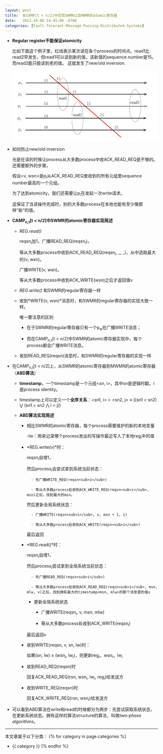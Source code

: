 ```yaml
---
layout: post
title:  在CAMP[t < n/2]中实现SWMR以及MWMR的atomic寄存器
date:   2023-10-06 14:45:00 -0700
categories: [Fault-Tolerant-Message-Passing-Distributed-Systems]
---
```


- **Regular register不能保证atomicity**

    比如下面这个例子里，红线表示某次读在各个process的时间点。read1比read2早发生，但read1可以读到新的值，该新值的sequence number是15。而read2能只能读到老的值。
    这就发生了new/old inversion.

    ![例子](/assets/images/regularity_not_atomicity.png)

- 如何防止new/old inversion

    光是在读的时候让process从大多数process中收ACK_READ_REQ是不够的。还需要额外的步骤。

    假设<v, wsn>是p<sub>i</sub>从ACK_READ_REQ里收到的所有元组里sequence number最高的一个元组。
    
    为了达到atomicity，我们还需要让p<sub>i</sub>在发起一次write请求。

    这保证了当读操作完成时，别的大多数process在本地也能有至少像那样“新”的值。

- **CAMP<sub>n,t</sub>[t &lt; n/2]中SWMR的atomic寄存器实现简述**

    - *REG.read()*

        reqsn<sub>i</sub>加1，广播READ_REQ(reqsn<sub>i</sub>)。

        等从大多数process中收到ACK_READ_REQ(reqsn<sub>i</sub>, _, _)，从中选取最大的(v, wsn)。

        广播WRITE(v, wsn)。

        等从大多数process中收到ACK_WRITE(wsn)之后才返回值v

    - *REG.write()* 和SWMR的regular寄存器一样

    - 收到*WRITE(v, wsn)*消息时，和SWMR的regular寄存器的实现大致一样。
    
        唯一要注意的区别
        
        - 在于SWMR的regular寄存器只有一个p<sub>w</sub>在广播WRITE消息；
        
        - 而在CAMP<sub>n,t</sub>[t &lt; n/2]中SWMR的atomic寄存器实现中，每个process都会广播WRITE消息。

    - 收到READ_REQ(reqsn)消息时，和SWMR的regular寄存器的实现一样


- 在CAMP<sub>n,t</sub>[t &lt; n/2]上，从SWMR的atomic寄存器到MWMR的atomic寄存器 （**ABD算法**）

    - **timestamp**，一个timestamp是一个元组<sn, i>，其中sn是逻辑时戳，i是process identity。

    - timestamp上可以定义一个**全序关系**：<sn1, i> &lt; <sn2, j> &equiv; ((sn1 &lt; sn2) &#x22C1; (sn1 = sn2 &#x22C0; i &lt; j))

    - **ABD算法实现简述**
    
        - 相比SWMR的atomic寄存器，每个process需要维护的新的本地变量

            -lw：用来记录哪个process发出的写操作最近写入了本地reg<sub>i</sub>中的值

        - *REG.write(v)*时：

            reqsn<sub>i</sub>自增1，
            
            然后process<sub>i</sub>会尝试拿到系统当前状态：

                - 先广播WRITE_REQ(reqsn<sub>i</sub>)
                
                - 等从大多数process处收到ACK_WRITE_REQ(reqsn<sub>i</sub>, msn)之后，找到最大的msn。

            然后更新全局系统状态：
                
                - 广播WRITE(reqsn<sub>i</sub>, v, msn + 1, i)

                - 等从大多数process处收到ACK_WRITE(reqsn<sub>i</sub>)

            最后返回

        - *REG.read()*时：

            reqsn<sub>i</sub>自增1，

            然后process<sub>i</sub>尝试拿到全局系统当前状态：

                - 先广播READ_REQ(reqsn<sub>i</sub>)

                - 等从大多数process处收到ACK_READ_REQ(reqsn<sub>i</sub>, msn, mlw, v)之后，找到拥有最大的timestamp<msn, mlw>的那个消息里的值v

            - 更新全局系统状态

                - 广播WRITE(reqsn<sub>i</sub>, v, msn, mlw)

                - 等从大多数process处收到ACK_WRITE(reqsn<sub>i</sub>)

            最后返回v

        - 收到WRITE(reqsn, v, sn, lw)时：

            如果(sn, lw) &ge; (wsn<sub>i</sub>, lw<sub>i</sub>)，则更新reg<sub>i</sub>，wsn<sub>i</sub>，lw<sub>i</sub>

        - 收到READ_REQ(reqsn)时

            回复ACK_READ_REQ(rsn, wsn<sub>i</sub>, lw<sub>i</sub>, reg<sub>i</sub>)给发送方

        - 收到WRITE_REQ(reqsn)时

            回复ACK_WRITE_REQ(rsn, wsn<sub>i</sub>)给发送方

- 可以看到ABD算法在write和read的时候都分为两步：先尝试获取系统状态，在更新系统状态。拥有这样的算法structure的算法，叫做*two-phase algorithms*。

---
本文章属于以下分类：
{% for category in page.categories %}
- {{ category }}
{% endfor %}